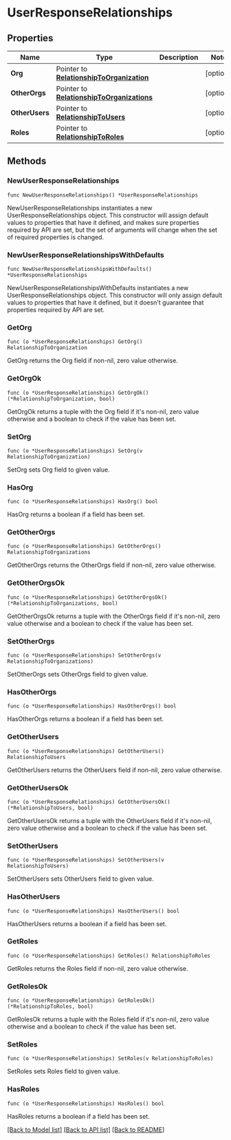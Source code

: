# UserResponseRelationships

## Properties

Name | Type | Description | Notes
---- | ---- | ----------- | ------
**Org** | Pointer to [**RelationshipToOrganization**](RelationshipToOrganization.md) |  | [optional] 
**OtherOrgs** | Pointer to [**RelationshipToOrganizations**](RelationshipToOrganizations.md) |  | [optional] 
**OtherUsers** | Pointer to [**RelationshipToUsers**](RelationshipToUsers.md) |  | [optional] 
**Roles** | Pointer to [**RelationshipToRoles**](RelationshipToRoles.md) |  | [optional] 

## Methods

### NewUserResponseRelationships

`func NewUserResponseRelationships() *UserResponseRelationships`

NewUserResponseRelationships instantiates a new UserResponseRelationships object.
This constructor will assign default values to properties that have it defined,
and makes sure properties required by API are set, but the set of arguments
will change when the set of required properties is changed.

### NewUserResponseRelationshipsWithDefaults

`func NewUserResponseRelationshipsWithDefaults() *UserResponseRelationships`

NewUserResponseRelationshipsWithDefaults instantiates a new UserResponseRelationships object.
This constructor will only assign default values to properties that have it defined,
but it doesn't guarantee that properties required by API are set.

### GetOrg

`func (o *UserResponseRelationships) GetOrg() RelationshipToOrganization`

GetOrg returns the Org field if non-nil, zero value otherwise.

### GetOrgOk

`func (o *UserResponseRelationships) GetOrgOk() (*RelationshipToOrganization, bool)`

GetOrgOk returns a tuple with the Org field if it's non-nil, zero value otherwise
and a boolean to check if the value has been set.

### SetOrg

`func (o *UserResponseRelationships) SetOrg(v RelationshipToOrganization)`

SetOrg sets Org field to given value.

### HasOrg

`func (o *UserResponseRelationships) HasOrg() bool`

HasOrg returns a boolean if a field has been set.

### GetOtherOrgs

`func (o *UserResponseRelationships) GetOtherOrgs() RelationshipToOrganizations`

GetOtherOrgs returns the OtherOrgs field if non-nil, zero value otherwise.

### GetOtherOrgsOk

`func (o *UserResponseRelationships) GetOtherOrgsOk() (*RelationshipToOrganizations, bool)`

GetOtherOrgsOk returns a tuple with the OtherOrgs field if it's non-nil, zero value otherwise
and a boolean to check if the value has been set.

### SetOtherOrgs

`func (o *UserResponseRelationships) SetOtherOrgs(v RelationshipToOrganizations)`

SetOtherOrgs sets OtherOrgs field to given value.

### HasOtherOrgs

`func (o *UserResponseRelationships) HasOtherOrgs() bool`

HasOtherOrgs returns a boolean if a field has been set.

### GetOtherUsers

`func (o *UserResponseRelationships) GetOtherUsers() RelationshipToUsers`

GetOtherUsers returns the OtherUsers field if non-nil, zero value otherwise.

### GetOtherUsersOk

`func (o *UserResponseRelationships) GetOtherUsersOk() (*RelationshipToUsers, bool)`

GetOtherUsersOk returns a tuple with the OtherUsers field if it's non-nil, zero value otherwise
and a boolean to check if the value has been set.

### SetOtherUsers

`func (o *UserResponseRelationships) SetOtherUsers(v RelationshipToUsers)`

SetOtherUsers sets OtherUsers field to given value.

### HasOtherUsers

`func (o *UserResponseRelationships) HasOtherUsers() bool`

HasOtherUsers returns a boolean if a field has been set.

### GetRoles

`func (o *UserResponseRelationships) GetRoles() RelationshipToRoles`

GetRoles returns the Roles field if non-nil, zero value otherwise.

### GetRolesOk

`func (o *UserResponseRelationships) GetRolesOk() (*RelationshipToRoles, bool)`

GetRolesOk returns a tuple with the Roles field if it's non-nil, zero value otherwise
and a boolean to check if the value has been set.

### SetRoles

`func (o *UserResponseRelationships) SetRoles(v RelationshipToRoles)`

SetRoles sets Roles field to given value.

### HasRoles

`func (o *UserResponseRelationships) HasRoles() bool`

HasRoles returns a boolean if a field has been set.


[[Back to Model list]](../README.md#documentation-for-models) [[Back to API list]](../README.md#documentation-for-api-endpoints) [[Back to README]](../README.md)


